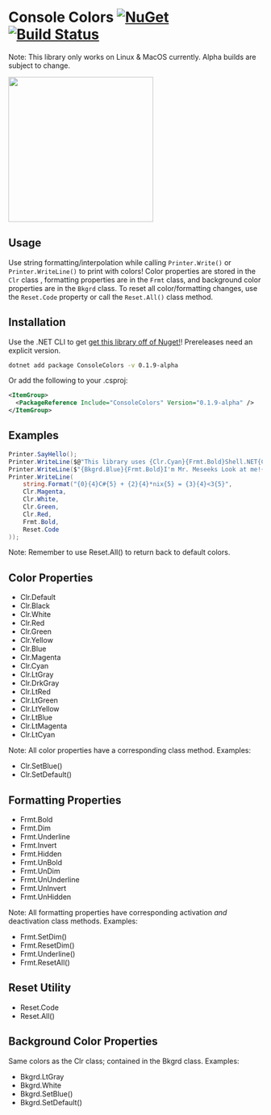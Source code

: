 # Console Colors [![NuGet](https://img.shields.io/nuget/v/ConsoleColors.svg)](https://preview.nuget.org/packages/ConsoleColors) [![Build Status](https://travis-ci.org/phil-harmoniq/ConsoleColors.svg?branch=master)](https://travis-ci.org/phil-harmoniq/ConsoleColors)

[License]: https://img.shields.io/badge/License-MIT-blue.svg

Note: This library only works on Linux & MacOS currently. Alpha builds are subject to change.

<img src="http://i.imgur.com/fzoBQsG.png" width="287px" height="287px">

## Usage

Use string formatting/interpolation while calling `Printer.Write()` or `Printer.WriteLine()` to print with colors! Color properties are stored in the `Clr` class , formatting properties are in the `Frmt` class, and background color properties are in the `Bkgrd` class. To reset all color/formatting changes, use the `Reset.Code` property or call the `Reset.All()` class method.


## Installation

Use the .NET CLI to get [get this library off of Nuget!](https://www.nuget.org/packages/ConsoleColors)! Prereleases need an explicit version.

```bash
dotnet add package ConsoleColors -v 0.1.9-alpha
```

Or add the following to your .csproj:

```xml
<ItemGroup>
  <PackageReference Include="ConsoleColors" Version="0.1.9-alpha" />
</ItemGroup>
```

## Examples

```C#
Printer.SayHello();
Printer.WriteLine($@"This library uses {Clr.Cyan}{Frmt.Bold}Shell.NET{Clr.Default}!{Reset.Code}");
Printer.WriteLine($"{Bkgrd.Blue}{Frmt.Bold}I'm Mr. Meseeks Look at me!{Reset.Code}");
Printer.WriteLine(
    string.Format("{0}{4}C#{5} + {2}{4}*nix{5} = {3}{4}<3{5}",
    Clr.Magenta,
    Clr.White,
    Clr.Green,
    Clr.Red,
    Frmt.Bold,
    Reset.Code
));
```

Note: Remember to use Reset.All() to return back to default colors.

## Color Properties

* Clr.Default
* Clr.Black
* Clr.White
* Clr.Red
* Clr.Green
* Clr.Yellow
* Clr.Blue
* Clr.Magenta
* Clr.Cyan
* Clr.LtGray
* Clr.DrkGray
* Clr.LtRed
* Clr.LtGreen
* Clr.LtYellow
* Clr.LtBlue
* Clr.LtMagenta
* Clr.LtCyan

Note: All color properties have a corresponding class method. Examples:

* Clr.SetBlue()
* Clr.SetDefault()

## Formatting Properties

* Frmt.Bold
* Frmt.Dim
* Frmt.Underline
* Frmt.Invert
* Frmt.Hidden
* Frmt.UnBold
* Frmt.UnDim
* Frmt.UnUnderline
* Frmt.UnInvert
* Frmt.UnHidden

Note: All formatting properties have corresponding activation *and* deactivation class methods. Examples:

* Frmt.SetDim()
* Frmt.ResetDim()
* Frmt.Underline()
* Frmt.ResetAll()

## Reset Utility

* Reset.Code
* Reset.All()

## Background Color Properties

Same colors as the Clr class; contained in the Bkgrd class. Examples:

* Bkgrd.LtGray
* Bkgrd.White
* Bkgrd.SetBlue()
* Bkgrd.SetDefault()
